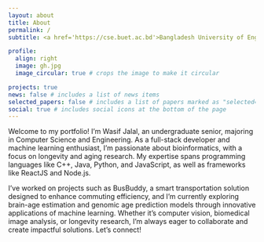 ```yaml
---
layout: about
title: About
permalink: /
subtitle: <a href='https://cse.buet.ac.bd'>Bangladesh University of Engineering and Technology</a>

profile:
  align: right
  image: gh.jpg
  image_circular: true # crops the image to make it circular

projects: true
news: false # includes a list of news items
selected_papers: false # includes a list of papers marked as "selected={true}"
social: true # includes social icons at the bottom of the page
---
```


Welcome to my portfolio! I’m Wasif Jalal, an undergraduate senior, majoring in Computer Science and Engineering. As a full-stack developer and machine learning enthusiast, I’m passionate about bioinformatics, with a focus on longevity and aging research. My expertise spans programming languages like C++, Java, Python, and JavaScript, as well as frameworks like ReactJS and Node.js.

I’ve worked on projects such as BusBuddy, a smart transportation solution designed to enhance commuting efficiency, and I’m currently exploring brain-age estimation and genomic age prediction models through innovative applications of machine learning. Whether it’s computer vision, biomedical image analysis, or longevity research, I’m always eager to collaborate and create impactful solutions. Let’s connect!
